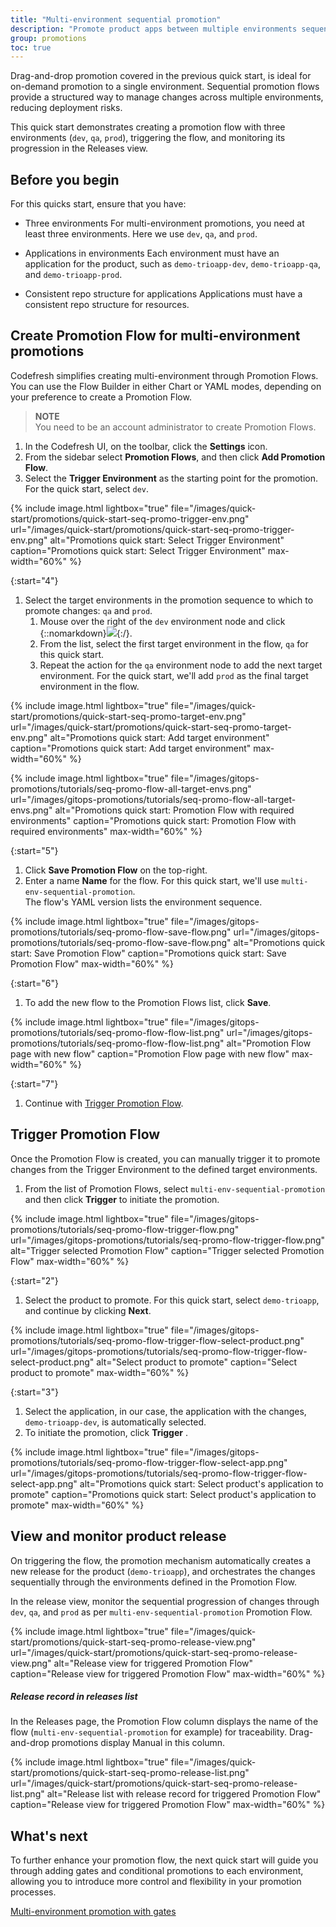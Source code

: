 ```yaml
---
title: "Multi-environment sequential promotion"
description: "Promote product apps between multiple environments sequentially"
group: promotions
toc: true
---
```



Drag-and-drop promotion covered in the previous quick start, is ideal for on-demand promotion to a single environment. Sequential promotion flows provide a structured way to manage changes across multiple environments, reducing deployment risks. 

This quick start demonstrates creating a promotion flow with three environments (`dev`, `qa`, `prod`), triggering the flow, and monitoring its progression in the Releases view.



## Before you begin

For this quicks start, ensure that you have:
* Three environments
  For multi-environment promotions, you need at least three environments.
  Here we use  `dev`, `qa`, and `prod`.

* Applications in environments
  Each environment must have an application for the product, such as `demo-trioapp-dev`, `demo-trioapp-qa`, and `demo-trioapp-prod`.  

* Consistent repo structure for applications
  Applications must have a consistent repo structure for resources.


## Create Promotion Flow for multi-environment promotions

Codefresh simplifies creating multi-environment through Promotion Flows.  
You can use the Flow Builder in either Chart or YAML modes, depending on your preference to create a Promotion Flow. 

>**NOTE**  
You need to be an account administrator to create Promotion Flows.


1. In the Codefresh UI, on the toolbar, click the **Settings** icon. 
1. From the sidebar select **Promotion Flows**, and then click **Add Promotion Flow**.
1. Select the **Trigger Environment** as the starting point for the promotion. For the quick start, select `dev`.


{% include 
image.html 
lightbox="true" 
file="/images/quick-start/promotions/quick-start-seq-promo-trigger-env.png" 
url="/images/quick-start/promotions/quick-start-seq-promo-trigger-env.png"
alt="Promotions quick start: Select Trigger Environment" 
caption="Promotions quick start: Select Trigger Environment"
max-width="60%"
%}

{:start="4"}
1. Select the target environments in the promotion sequence to which to promote changes: `qa` and `prod`.
    1. Mouse over the right of the `dev` environment node and click {::nomarkdown}<img src="../../../../images/icons/plus-icon.png" display=inline-block>{:/}.
    1. From the list, select the first target environment in the flow, `qa` for this quick start.
    1. Repeat the action for the `qa` environment node to add the next target environment. 
      For the quick start, we'll add `prod` as the final target environment in the flow. 

 
{% include 
image.html 
lightbox="true" 
file="/images/quick-start/promotions/quick-start-seq-promo-target-env.png" 
url="/images/quick-start/promotions/quick-start-seq-promo-target-env.png"
alt="Promotions quick start: Add target environment" 
caption="Promotions quick start: Add target environment"
max-width="60%"
%}



{% include 
image.html 
lightbox="true" 
file="/images/gitops-promotions/tutorials/seq-promo-flow-all-target-envs.png" 
url="/images/gitops-promotions/tutorials/seq-promo-flow-all-target-envs.png"
alt="Promotions quick start: Promotion Flow with required environments" 
caption="Promotions quick start: Promotion Flow with required environments"
max-width="60%"
%}

{:start="5"}
1. Click **Save Promotion Flow** on the top-right.
1. Enter a name **Name** for the flow. For this quick start, we'll use `multi-env-sequential-promotion`.  
  The flow's YAML version lists the environment sequence.


{% include 
image.html 
lightbox="true" 
file="/images/gitops-promotions/tutorials/seq-promo-flow-save-flow.png" 
url="/images/gitops-promotions/tutorials/seq-promo-flow-save-flow.png"
alt="Promotions quick start: Save Promotion Flow" 
caption="Promotions quick start: Save Promotion Flow"
max-width="60%"
%}

{:start="6"}
1. To add the new flow to the Promotion Flows list, click **Save**.

{% include 
image.html 
lightbox="true" 
file="/images/gitops-promotions/tutorials/seq-promo-flow-flow-list.png" 
url="/images/gitops-promotions/tutorials/seq-promo-flow-flow-list.png"
alt="Promotion Flow page with new flow" 
caption="Promotion Flow page with new flow"
max-width="60%"
%}


{:start="7"}
1. Continue with [Trigger Promotion Flow](#trigger-promotion-flow).

## Trigger Promotion Flow
Once the Promotion Flow is created, you can manually trigger it to promote changes from the Trigger Environment to the defined target environments.


1. From the list of Promotion Flows, select  `multi-env-sequential-promotion` and then click **Trigger** to initiate the promotion.

{% include 
image.html 
lightbox="true" 
file="/images/gitops-promotions/tutorials/seq-promo-flow-trigger-flow.png" 
url="/images/gitops-promotions/tutorials/seq-promo-flow-trigger-flow.png"
alt="Trigger selected Promotion Flow" 
caption="Trigger selected Promotion Flow"
max-width="60%"
%}

{:start="2"}
1. Select the product to promote. For this quick start, select `demo-trioapp`, and continue by clicking  **Next**.

{% include 
image.html 
lightbox="true" 
file="/images/gitops-promotions/tutorials/seq-promo-flow-trigger-flow-select-product.png" 
url="/images/gitops-promotions/tutorials/seq-promo-flow-trigger-flow-select-product.png"
alt="Select product to promote" 
caption="Select product to promote"
max-width="60%"
%}

{:start="3"}
1. Select the application, in our case, the application with the changes, `demo-trioapp-dev`, is automatically selected.
1. To initiate the promotion, click **Trigger** .
<!--- do we auto-select the app with the changes? -->

{% include 
image.html 
lightbox="true" 
file="/images/gitops-promotions/tutorials/seq-promo-flow-trigger-flow-select-app.png" 
url="/images/gitops-promotions/tutorials/seq-promo-flow-trigger-flow-select-app.png"
alt="Promotions quick start: Select product's application to promote" 
caption="Promotions quick start: Select product's application to promote"
max-width="60%"
%}


## View and monitor product release 
On triggering the flow, the promotion mechanism automatically creates a new release for the product (`demo-trioapp`), and orchestrates the changes sequentially through the environments defined in the Promotion Flow.

In the release view, monitor the sequential progression of changes through `dev`, `qa`, and `prod` as per `multi-env-sequential-promotion` Promotion Flow.



{% include 
image.html 
lightbox="true" 
file="/images/quick-start/promotions/quick-start-seq-promo-release-view.png" 
url="/images/quick-start/promotions/quick-start-seq-promo-release-view.png"
alt="Release view for triggered Promotion Flow" 
caption="Release view for triggered Promotion Flow"
max-width="60%"
%}

##### Release record in releases list

In the Releases page, the Promotion Flow column displays the name of the flow (`multi-env-sequential-promotion` for example) for traceability.
Drag-and-drop promotions display Manual in this column.

{% include 
image.html 
lightbox="true" 
file="/images/quick-start/promotions/quick-start-seq-promo-release-list.png" 
url="/images/quick-start/promotions/quick-start-seq-promo-release-list.png"
alt="Release list with release record for triggered Promotion Flow" 
caption="Release view for triggered Promotion Flow"
max-width="60%"
%}

## What's next
To further enhance your promotion flow, the next quick start will guide you through adding gates and conditional promotions to each environment, allowing you to introduce more control and flexibility in your promotion processes.

[Multi-environment promotion with gates]({{site.baseurl}}/docs/gitops-quick-start/promotion-scenarios/policy-multi-env-promotion/)

 
 